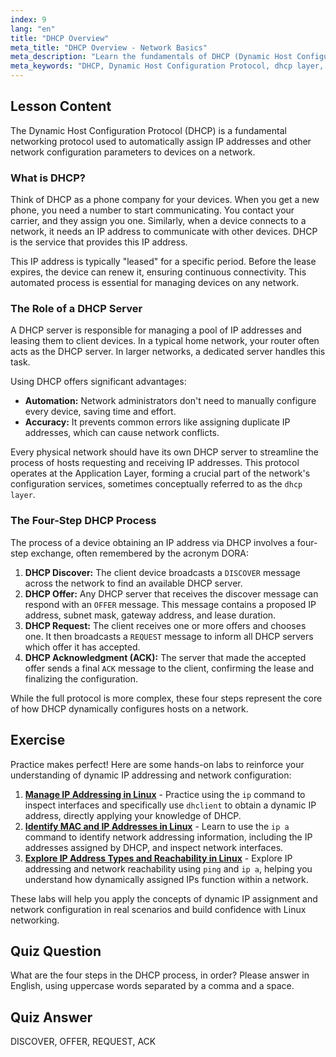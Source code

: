 ```yaml
---
index: 9
lang: "en"
title: "DHCP Overview"
meta_title: "DHCP Overview - Network Basics"
meta_description: "Learn the fundamentals of DHCP (Dynamic Host Configuration Protocol). This guide covers how DHCP assigns IP addresses, its four-step process (DORA), and its role in the network's DHCP layer. Perfect for Linux networking beginners."
meta_keywords: "DHCP, Dynamic Host Configuration Protocol, dhcp layer, IP address, Linux networking, DHCP process, DORA, network configuration"
---
```


## Lesson Content

The Dynamic Host Configuration Protocol (DHCP) is a fundamental networking protocol used to automatically assign IP addresses and other network configuration parameters to devices on a network.

### What is DHCP?

Think of DHCP as a phone company for your devices. When you get a new phone, you need a number to start communicating. You contact your carrier, and they assign you one. Similarly, when a device connects to a network, it needs an IP address to communicate with other devices. DHCP is the service that provides this IP address.

This IP address is typically "leased" for a specific period. Before the lease expires, the device can renew it, ensuring continuous connectivity. This automated process is essential for managing devices on any network.

### The Role of a DHCP Server

A DHCP server is responsible for managing a pool of IP addresses and leasing them to client devices. In a typical home network, your router often acts as the DHCP server. In larger networks, a dedicated server handles this task.

Using DHCP offers significant advantages:

- **Automation:** Network administrators don't need to manually configure every device, saving time and effort.
- **Accuracy:** It prevents common errors like assigning duplicate IP addresses, which can cause network conflicts.

Every physical network should have its own DHCP server to streamline the process of hosts requesting and receiving IP addresses. This protocol operates at the Application Layer, forming a crucial part of the network's configuration services, sometimes conceptually referred to as the `dhcp layer`.

### The Four-Step DHCP Process

The process of a device obtaining an IP address via DHCP involves a four-step exchange, often remembered by the acronym DORA:

1. **DHCP Discover:** The client device broadcasts a `DISCOVER` message across the network to find an available DHCP server.
2. **DHCP Offer:** Any DHCP server that receives the discover message can respond with an `OFFER` message. This message contains a proposed IP address, subnet mask, gateway address, and lease duration.
3. **DHCP Request:** The client receives one or more offers and chooses one. It then broadcasts a `REQUEST` message to inform all DHCP servers which offer it has accepted.
4. **DHCP Acknowledgment (ACK):** The server that made the accepted offer sends a final `ACK` message to the client, confirming the lease and finalizing the configuration.

While the full protocol is more complex, these four steps represent the core of how DHCP dynamically configures hosts on a network.

## Exercise

Practice makes perfect! Here are some hands-on labs to reinforce your understanding of dynamic IP addressing and network configuration:

1. **[Manage IP Addressing in Linux](https://labex.io/labs/comptia-manage-ip-addressing-in-linux-592736)** - Practice using the `ip` command to inspect interfaces and specifically use `dhclient` to obtain a dynamic IP address, directly applying your knowledge of DHCP.
2. **[Identify MAC and IP Addresses in Linux](https://labex.io/labs/comptia-identify-mac-and-ip-addresses-in-linux-592731)** - Learn to use the `ip a` command to identify network addressing information, including the IP addresses assigned by DHCP, and inspect network interfaces.
3. **[Explore IP Address Types and Reachability in Linux](https://labex.io/labs/comptia-explore-ip-address-types-and-reachability-in-linux-592780)** - Explore IP addressing and network reachability using `ping` and `ip a`, helping you understand how dynamically assigned IPs function within a network.

These labs will help you apply the concepts of dynamic IP assignment and network configuration in real scenarios and build confidence with Linux networking.

## Quiz Question

What are the four steps in the DHCP process, in order? Please answer in English, using uppercase words separated by a comma and a space.

## Quiz Answer

DISCOVER, OFFER, REQUEST, ACK
